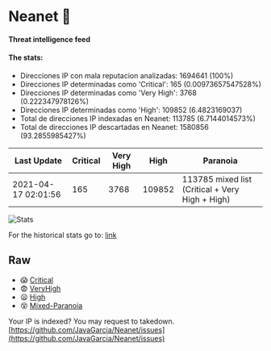 # Neanet :hocho:
#### Threat intelligence feed
#### The stats:

- Direcciones IP con mala reputacion analizadas: 1694641 (100%)
- Direcciones IP determinadas como 'Critical':  165 (0.00973657547528%)
- Direcciones IP determinadas como 'Very High':  3768 (0.222347978126%)
- Direcciones IP determinadas como 'High':  109852 (6.4823169037)
- Total de direcciones IP indexadas en Neanet:  113785 (6.7144014573%)
- Total de direcciones IP descartadas en Neanet:  1580856 (93.2855985427%)

| Last Update | Critical | Very High | High | Paranoia |
| --- | --- | --- | --- | --- |
| 2021-04-17 02:01:56 | 165 | 3768 | 109852 | 113785 mixed list (Critical + Very High + High)|

![Stats](https://docs.google.com/spreadsheets/d/e/2PACX-1vSnaNMIXVabIpDJjufMlzH7poXnshF3mgd8Is1g9ytUEzVsP5my4Trn8f-xkoLLQ38xpL3HtmUexLo6/pubchart?oid=501124687&format=image)

For the historical stats go to: [link](/stats.csv)
## Raw
- :scream: [Critical](https://raw.githubusercontent.com/JavaGarcia/Neanet/master/blacklists/neanet_critical.txt)
- :fearful: [VeryHigh](https://raw.githubusercontent.com/JavaGarcia/Neanet/master/blacklists/neanet_veryHigh.txtt)
- :frowning: [High](https://raw.githubusercontent.com/JavaGarcia/Neanet/master/blacklists/neanet_high.txt)
- :dizzy_face: [Mixed-Paranoia](https://raw.githubusercontent.com/JavaGarcia/Neanet/master/blacklists/neanet_all.txt)


Your IP is indexed? You may request to takedown. [https://github.com/JavaGarcia/Neanet/issues](https://github.com/JavaGarcia/Neanet/issues)















































































































































































































































































































































































































































































































































































































































































































































































































































































































































































































































































































































































































































































































































































































































































































































































































































































































































































































































































































































































































































































































































































































































































































































































































































































































































































































































































































































































































































































































































































































































































































































































































































































































































































































































































































































































































































































































































































































































































































































































































































































































































































































































































































































































































































































































































































































































































































































































































































































































































































































































































































































































































































































































































































































































































































































































































































































































































































































































































